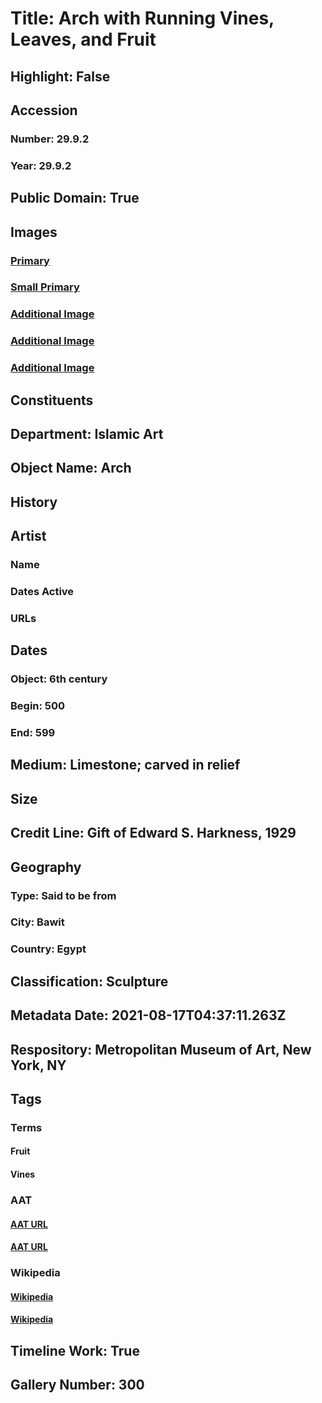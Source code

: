 # Title: Arch with Running Vines, Leaves, and Fruit
## Highlight: False
## Accession
### Number: 29.9.2
### Year: 29.9.2
## Public Domain: True
## Images
### [Primary](https://images.metmuseum.org/CRDImages/is/original/h1_29.9.2.jpg)
### [Small Primary](https://images.metmuseum.org/CRDImages/is/web-large/h1_29.9.2.jpg)
### [Additional Image](https://images.metmuseum.org/CRDImages/is/original/75727.jpg)
### [Additional Image](https://images.metmuseum.org/CRDImages/is/original/MED755.jpg)
### [Additional Image](https://images.metmuseum.org/CRDImages/is/original/sf29-9-2a-vs1.jpg)
## Constituents
## Department: Islamic Art
## Object Name: Arch
## History
## Artist
### Name
### Dates Active
### URLs
## Dates
### Object: 6th century
### Begin: 500
### End: 599
## Medium: Limestone; carved in relief
## Size
## Credit Line: Gift of Edward S. Harkness, 1929
## Geography
### Type: Said to be from
### City: Bawit
### Country: Egypt
## Classification: Sculpture
## Metadata Date: 2021-08-17T04:37:11.263Z
## Respository: Metropolitan Museum of Art, New York, NY
## Tags
### Terms
#### Fruit
#### Vines
### AAT
#### [AAT URL](http://vocab.getty.edu/page/aat/300011868)
#### [AAT URL](http://vocab.getty.edu/page/aat/300132406)
### Wikipedia
#### [Wikipedia]()
#### [Wikipedia]()
## Timeline Work: True
## Gallery Number: 300